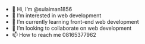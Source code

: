 - 👋 Hi, I’m @sulaiman1856
- 👀 I’m interested in web development
- 🌱 I’m currently learning front-end web development
- 💞️ I’m looking to collaborate on web development
- 📫 How to reach me 08165377962

<!---
sulaiman1856/sulaiman1856 is a ✨ special ✨ repository because its `README.md` (this file) appears on your GitHub profile.
You can click the Preview link to take a look at your changes.
--->

